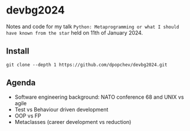 # devbg2024

Notes and code for my talk `Python: Metaprogramming or what I should have known
from the star` held on 11th of January 2024.

## Install

```
git clone --depth 1 https://github.com/dpopchev/devbg2024.git
```

## Agenda

- Software engineering background: NATO conference 68 and UNIX vs agile
- Test vs Behaviour driven development
- OOP vs FP
- Metaclasses (career development vs reduction)

